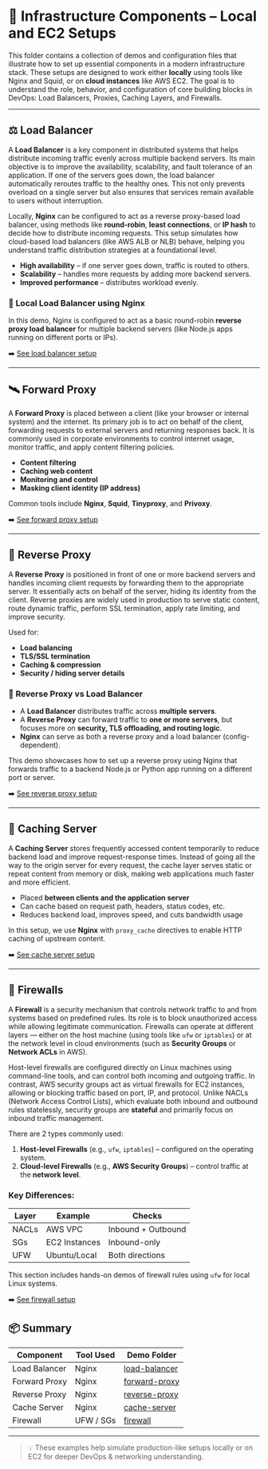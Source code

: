 # 🧩 Infrastructure Components – Local and EC2 Setups

This folder contains a collection of demos and configuration files that illustrate how to set up essential components in a modern infrastructure stack. These setups are designed to work either **locally** using tools like Nginx and Squid, or on **cloud instances** like AWS EC2. The goal is to understand the role, behavior, and configuration of core building blocks in DevOps: Load Balancers, Proxies, Caching Layers, and Firewalls.

---

## ⚖️ Load Balancer

A **Load Balancer** is a key component in distributed systems that helps distribute incoming traffic evenly across multiple backend servers. Its main objective is to improve the availability, scalability, and fault tolerance of an application. If one of the servers goes down, the load balancer automatically reroutes traffic to the healthy ones. This not only prevents overload on a single server but also ensures that services remain available to users without interruption.

Locally, **Nginx** can be configured to act as a reverse proxy-based load balancer, using methods like **round-robin**, **least connections**, or **IP hash** to decide how to distribute incoming requests. This setup simulates how cloud-based load balancers (like AWS ALB or NLB) behave, helping you understand traffic distribution strategies at a foundational level.

- **High availability** – if one server goes down, traffic is routed to others.
- **Scalability** – handles more requests by adding more backend servers.
- **Improved performance** – distributes workload evenly.

### 🧪 Local Load Balancer using Nginx

In this demo, Nginx is configured to act as a basic round-robin **reverse proxy load balancer** for multiple backend servers (like Node.js apps running on different ports or IPs).


➡️ [See load balancer setup](./load-balancer)

---

## 🛰️ Forward Proxy

A **Forward Proxy** is placed between a client (like your browser or internal system) and the internet. Its primary job is to act on behalf of the client, forwarding requests to external servers and returning responses back. It is commonly used in corporate environments to control internet usage, monitor traffic, and apply content filtering policies.

- **Content filtering**
- **Caching web content**
- **Monitoring and control**
- **Masking client identity (IP address)**

Common tools include **Nginx**, **Squid**, **Tinyproxy**, and **Privoxy**.


➡️ [See forward proxy setup](./forward-proxy)

---

## 🔁 Reverse Proxy

A **Reverse Proxy** is positioned in front of one or more backend servers and handles incoming client requests by forwarding them to the appropriate server. It essentially acts on behalf of the server, hiding its identity from the client. Reverse proxies are widely used in production to serve static content, route dynamic traffic, perform SSL termination, apply rate limiting, and improve security.

Used for:

- **Load balancing**
- **TLS/SSL termination**
- **Caching & compression**
- **Security / hiding server details**

### 🔄 Reverse Proxy vs Load Balancer

- A **Load Balancer** distributes traffic across **multiple servers**.
- A **Reverse Proxy** can forward traffic to **one or more servers**, but focuses more on **security, TLS offloading, and routing logic**.
- **Nginx** can serve as both a reverse proxy and a load balancer (config-dependent).

This demo showcases how to set up a reverse proxy using Nginx that forwards traffic to a backend Node.js or Python app running on a different port or server.

➡️ [See reverse proxy setup](./reverse-proxy)

---

## 🧠 Caching Server

A **Caching Server** stores frequently accessed content temporarily to reduce backend load and improve request-response times. Instead of going all the way to the origin server for every request, the cache layer serves static or repeat content from memory or disk, making web applications much faster and more efficient.

- Placed **between clients and the application server**
- Can cache based on request path, headers, status codes, etc.
- Reduces backend load, improves speed, and cuts bandwidth usage

In this setup, we use **Nginx** with `proxy_cache` directives to enable HTTP caching of upstream content.

➡️ [See cache server setup](./cache-server)

---

## 🔐 Firewalls

A **Firewall** is a security mechanism that controls network traffic to and from systems based on predefined rules. Its role is to block unauthorized access while allowing legitimate communication. Firewalls can operate at different layers — either on the host machine (using tools like `ufw` or `iptables`) or at the network level in cloud environments (such as **Security Groups** or **Network ACLs** in AWS).

Host-level firewalls are configured directly on Linux machines using command-line tools, and can control both incoming and outgoing traffic. In contrast, AWS security groups act as virtual firewalls for EC2 instances, allowing or blocking traffic based on port, IP, and protocol. Unlike NACLs (Network Access Control Lists), which evaluate both inbound and outbound rules statelessly, security groups are **stateful** and primarily focus on inbound traffic management.

There are 2 types commonly used:

1. **Host-level Firewalls** (e.g., `ufw`, `iptables`) – configured on the operating system.
2. **Cloud-level Firewalls** (e.g., **AWS Security Groups**) – control traffic at the **network level**.

### Key Differences:

| Layer | Example       | Checks             |
| ----- | ------------- | ------------------ |
| NACLs | AWS VPC       | Inbound + Outbound |
| SGs   | EC2 Instances | Inbound-only       |
| UFW   | Ubuntu/Local  | Both directions    |


This section includes hands-on demos of firewall rules using `ufw` for local Linux systems.

➡️ [See firewall setup](./firewall)

## 📦 Summary

| Component     | Tool Used | Demo Folder                      |
| ------------- | --------- | -------------------------------- |
| Load Balancer | Nginx     | [load-balancer](./load-balancer) |
| Forward Proxy | Nginx     | [forward-proxy](./forward-proxy) |
| Reverse Proxy | Nginx     | [reverse-proxy](./reverse-proxy) |
| Cache Server  | Nginx     | [cache-server](./cache-server)   |
| Firewall      | UFW / SGs | [firewall](./firewall)           |

---

> 💡 These examples help simulate production-like setups locally or on EC2 for deeper DevOps & networking understanding.